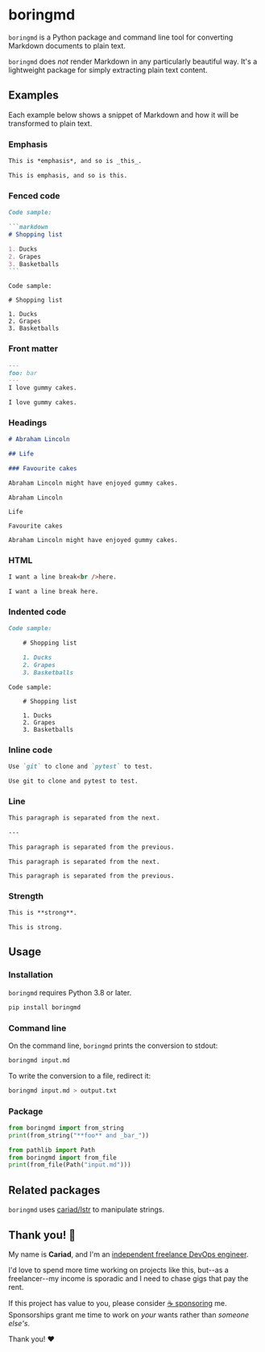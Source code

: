 # boringmd

`boringmd` is a Python package and command line tool for converting Markdown documents to plain text.

`boringmd` does _not_ render Markdown in any particularly beautiful way. It's a lightweight package for simply extracting plain text content.

## Examples

Each example below shows a snippet of Markdown and how it will be transformed to plain text.

### Emphasis

```markdown
This is *emphasis*, and so is _this_.
```

```text
This is emphasis, and so is this.
```

### Fenced code

````markdown
Code sample:

```markdown
# Shopping list

1. Ducks
2. Grapes
3. Basketballs
```
````

```text
Code sample:

# Shopping list

1. Ducks
2. Grapes
3. Basketballs
```

### Front matter

```markdown
---
foo: bar
---
I love gummy cakes.
```

```text
I love gummy cakes.
```

### Headings

```markdown
# Abraham Lincoln

## Life

### Favourite cakes

Abraham Lincoln might have enjoyed gummy cakes.

```

```text
Abraham Lincoln

Life

Favourite cakes

Abraham Lincoln might have enjoyed gummy cakes.
```

### HTML

```markdown
I want a line break<br />here.
```

```text
I want a line break here.
```

### Indented code

```markdown
Code sample:

    # Shopping list

    1. Ducks
    2. Grapes
    3. Basketballs
```

```text
Code sample:

    # Shopping list

    1. Ducks
    2. Grapes
    3. Basketballs
```

### Inline code

```markdown
Use `git` to clone and `pytest` to test.
```

```text
Use git to clone and pytest to test.
```

### Line

```markdown
This paragraph is separated from the next.

---

This paragraph is separated from the previous.
```

```text
This paragraph is separated from the next.

This paragraph is separated from the previous.
```

### Strength

```markdown
This is **strong**.
```

```text
This is strong.
```

## Usage

### Installation

`boringmd` requires Python 3.8 or later.

```bash
pip install boringmd
```

### Command line

On the command line, `boringmd` prints the conversion to stdout:

```bash
boringmd input.md
```

To write the conversion to a file, redirect it:

```bash
boringmd input.md > output.txt
```

### Package

```python
from boringmd import from_string
print(from_string("**foo** and _bar_"))

from pathlib import Path
from boringmd import from_file
print(from_file(Path("input.md")))
```

## Related packages

`boringmd` uses [cariad/lstr](https://github.com/cariad/lstr) to manipulate strings.

## Thank you! 🎉

My name is **Cariad**, and I'm an [independent freelance DevOps engineer](https://cariad.io).

I'd love to spend more time working on projects like this, but--as a freelancer--my income is sporadic and I need to chase gigs that pay the rent.

If this project has value to you, please consider [☕️ sponsoring](https://github.com/sponsors/cariad) me. Sponsorships grant me time to work on _your_ wants rather than _someone else's_.

Thank you! ❤️

